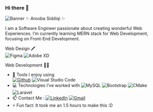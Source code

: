 ### Hi there 👋
![Banner](https://www.canva.com/design/DAE7ngcOiyA/qaD15pHODD111JkY60AiMQ/view?utm_content=DAE7ngcOiyA&utm_campaign=designshare&utm_medium=link&utm_source=publishsharelink)
✨ Arooba Siddiqi ✨ 

I am a Software Engineer passionate about creating wonderful Web Experiences. I’m currently learning MERN stack for Web Development, focusing on Front-End Development.

Web Design 🖍 \
![Figma](https://img.shields.io/badge/Figma-F24E1E?style=for-the-badge&logo=figma&logoColor)   ![Adobe XD](https://img.shields.io/badge/Adobe%20XD-470137?style=for-the-badge&logo=Adobe%20XD&logoColor=#FF61F6)

Web Development 👩‍💻 
- 🔧 Tools I enjoy using\
     [![Github](https://img.shields.io/badge/GitHub-100000?style=for-the-badge&logo=github&logoColor=white)](https://github.com/AroobaSiddiqi)   ![Visual Studio Code](https://img.shields.io/badge/Visual_Studio_Code-0078D4?style=for-the-badge&logo=visual%20studio%20code&logoColor=white)
- 💻 Technologies I've worked with
     ![MySQL](https://img.shields.io/badge/MySQL-005C84?style=for-the-badge&logo=mysql&logoColor=white)   ![Bootstrap](https://img.shields.io/badge/Bootstrap-563D7C?style=for-the-badge&logo=bootstrap&logoColor=white)   ![CMake](https://img.shields.io/badge/CMake-064F8C?style=for-the-badge&logo=cmake&logoColor=white)   ![Laravel](https://img.shields.io/badge/Laravel-FF2D20?style=for-the-badge&logo=laravel&logoColor=white)
- 📫 Contact Me : [![LinkedIn](https://img.shields.io/badge/LinkedIn-0077B5?style=for-the-badge&logo=linkedin&logoColor=white)](https://www.linkedin.com/in/arooba-siddiqi/) [![Gmail](https://img.shields.io/badge/Gmail-D14836?style=for-the-badge&logo=gmail&logoColor=white)](mailto:aroobasiddiqi01@gmail.com)
- ⚡ Fun fact: It took me an 1.5 hours to make this :D
